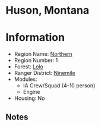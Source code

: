 
Huson, Montana
==============
  
# Information  
* Region Name: [Northern]()  
* Region Number: 1  
* Forest: [Lolo](http://www.fs.usda.gov/lolo)  
* Ranger District: [Ninemile]()  
* Modules:  
  - IA Crew/Squad (4-10 person)  
  - Engine  
* Housing: No  
  
## Notes

